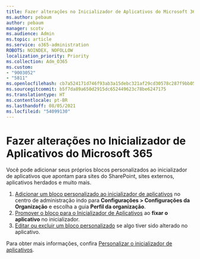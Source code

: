 ```yaml
---
title: Fazer alterações no Inicializador de Aplicativos do Microsoft 365
ms.author: pebaum
author: pebaum
manager: scotv
ms.audience: Admin
ms.topic: article
ms.service: o365-administration
ROBOTS: NOINDEX, NOFOLLOW
localization_priority: Priority
ms.collection: Adm_O365
ms.custom:
- "9003052"
- "5811"
ms.openlocfilehash: cb7a524171d746f93ab3a15debc321af29cd30578c287f9bb05810491e604517
ms.sourcegitcommit: b5f7da89a650d2915dc652449623c78be6247175
ms.translationtype: HT
ms.contentlocale: pt-BR
ms.lasthandoff: 08/05/2021
ms.locfileid: "54099130"
---
```

# <a name="make-changes-to-the-microsoft-365-app-launcher"></a>Fazer alterações no Inicializador de Aplicativos do Microsoft 365

Você pode adicionar seus próprios blocos personalizados ao inicializador de aplicativos que apontam para sites do SharePoint, sites externos, aplicativos herdados e muito mais.

1. [Adicionar um bloco personalizado ao inicializador de aplicativos](https://docs.microsoft.com/microsoft-365/admin/manage/customize-the-app-launcher) no centro de administração indo para **Configurações > Configurações da Organização** e escolha a guia **Perfil da organização**.
2. [Promover o bloco para o Inicializador de Aplicativos](https://docs.microsoft.com/microsoft-365/admin/manage/customize-the-app-launcher#promote-the-tile-to-app-launcher) ao **fixar o aplicativo** no inicializador.
3. [Editar ou excluir um bloco personalizado](https://docs.microsoft.com/microsoft-365/admin/manage/customize-the-app-launcher#edit-or-delete-a-custom-tile) se algo tiver sido alterado no aplicativo.

Para obter mais informações, confira [Personalizar o inicializador de aplicativos](https://docs.microsoft.com/microsoft-365/admin/manage/customize-the-app-launcher).
